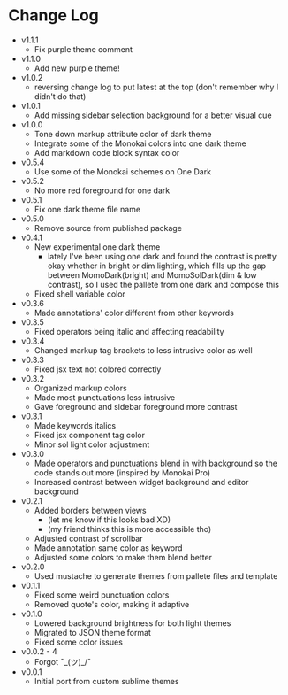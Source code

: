 # Change Log
- v1.1.1
    - Fix purple theme comment
- v1.1.0
    - Add new purple theme!
- v1.0.2
    - reversing change log to put latest at the top (don't remember why I didn't do that)
- v1.0.1
    - Add missing sidebar selection background for a better visual cue
- v1.0.0
    - Tone down markup attribute color of dark theme
    - Integrate some of the Monokai colors into one dark theme
    - Add markdown code block syntax color
- v0.5.4
    - Use some of the Monokai schemes on One Dark
- v0.5.2
    - No more red foreground for one dark
- v0.5.1
    - Fix one dark theme file name
- v0.5.0
    - Remove source from published package
- v0.4.1
    - New experimental one dark theme
        - lately I've been using one dark and found the contrast is pretty okay whether in bright or dim lighting, which fills up the gap between MomoDark(bright) and MomoSolDark(dim & low contrast), so I used the pallete from one dark and compose this
    - Fixed shell variable color
- v0.3.6
    - Made annotations' color different from other keywords
- v0.3.5
    - Fixed operators being italic and affecting readability
- v0.3.4
    - Changed markup tag brackets to less intrusive color as well
- v0.3.3
    - Fixed jsx text not colored correctly
- v0.3.2
    - Organized markup colors
    - Made most punctuations less intrusive
    - Gave foreground and sidebar foreground more contrast
- v0.3.1
    - Made keywords italics
    - Fixed jsx component tag color
    - Minor sol light color adjustment
- v0.3.0
    - Made operators and punctuations blend in with background so the code stands out more (inspired by Monokai Pro)
    - Increased contrast between widget background and editor background
- v0.2.1
    - Added borders between views
        - (let me know if this looks bad XD)
        - (my friend thinks this is more accessible tho)
    - Adjusted contrast of scrollbar
    - Made annotation same color as keyword
    - Adjusted some colors to make them blend better
- v0.2.0
    - Used mustache to generate themes from pallete files and template
- v0.1.1
    - Fixed some weird punctuation colors
    - Removed quote's color, making it adaptive
- v0.1.0
    - Lowered background brightness for both light themes
    - Migrated to JSON theme format
    - Fixed some color issues
- v0.0.2 - 4
    - Forgot ¯\_(ツ)_/¯
- v0.0.1
    - Initial port from custom sublime themes
